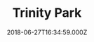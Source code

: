 ---
date: 2018-06-27T16:34:59.000Z
title: Trinity Park
latitude: 52.032941091526
longitude: 1.2230845941067618
category: checkin
---